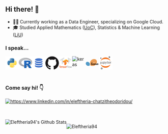 ## Hi there! 👋

- 👨‍💻 Currently working as a Data Engineer, specializing on Google Cloud.
- 🎓 Studied Applied Mathematics ([UoC](http://math.uoc.gr/en/index.html)), Statistics & Machine Learning ([LiU](https://liu.se/en/education/program/f7msl))

### I speak...
<!-- Python -->
[<img align="left" alt="Python" width="42px" src="https://raw.githubusercontent.com/github/explore/80688e429a7d4ef2fca1e82350fe8e3517d3494d/topics/python/python.png" />][python]
<!-- R -->
[<img align="left" alt="R" width="42px" src="https://raw.githubusercontent.com/github/explore/80688e429a7d4ef2fca1e82350fe8e3517d3494d/topics/r/r.png" />][R]
<!-- SQL -->
[<img align="left" alt="SQL" width="42px" src="https://raw.githubusercontent.com/github/explore/80688e429a7d4ef2fca1e82350fe8e3517d3494d/topics/sql/sql.png" />][sql]
<!-- GitHub -->
[<img align="left" alt="GitHub" width="42px" src="https://raw.githubusercontent.com/github/explore/78df643247d429f6cc873026c0622819ad797942/topics/github/github.png" />][github]
<!-- Tensorflow -->
[<img align="left" alt="tensorflow" width="42px" src="https://raw.githubusercontent.com/github/explore/80688e429a7d4ef2fca1e82350fe8e3517d3494d/topics/tensorflow/tensorflow.png" />][tensorflow]
<!-- Keras -->
[<img align="left" alt="keras" width="42px" src="https://camo.githubusercontent.com/0d08dc4f9466d347e8d28a951ea51e3430c6f92c/68747470733a2f2f73332e616d617a6f6e6177732e636f6d2f6b657261732e696f2f696d672f6b657261732d6c6f676f2d323031382d6c617267652d313230302e706e67" />][keras]
<!-- scikit-learn -->
[<img align="left" alt="scikit-learn" width="42px" src="https://raw.githubusercontent.com/github/explore/80688e429a7d4ef2fca1e82350fe8e3517d3494d/topics/scikit-learn/scikit-learn.png" />][scikit-learn]
<!-- Jupyter Notebook -->
[<img align="left" alt="Jupyter Notebook" width="42px" src="https://raw.githubusercontent.com/github/explore/80688e429a7d4ef2fca1e82350fe8e3517d3494d/topics/jupyter-notebook/jupyter-notebook.png" />][Jupyter Notebook]
<br />
<!-- laguage/skill -->
<!-- language/skill -->
<!-- language/skill -->
<!-- language/skill -->
<br />
<br />

### Come say hi! :point_down:
<p align="left">
<a href="https://www.linkedin.com/in/eleftheria-chatzitheodoridou/" target="blank"><img align="center" src="https://raw.githubusercontent.com/rahuldkjain/github-profile-readme-generator/master/src/images/icons/Social/linked-in-alt.svg" alt="https://www.linkedin.com/in/eleftheria-chatzitheodoridou/" height="30" width="40" /></a>
</p>
<br />
<br />
<img align="left" alt="Eleftheria94's Github Stats" src="https://github-readme-stats.vercel.app/api?username=Eleftheria94&show_icons=true&hide_border=true&title_color=ffffff&icon_color=bb2acf&text_color=daf7dc&bg_color=151515" />

[img]: https://som.yale.edu/sites/default/files/event-image.jpg
[linkedin]: https://www.linkedin.com/in/eleftheria-chatzitheodoridou/
[python]: https://www.python.org/
[R]: https://www.r-project.org/
[sql]: https://en.wikipedia.org/wiki/SQL
[github]: https://github.com/
[tensorflow]: https://www.tensorflow.org/
[keras]: https://keras.io/
[scikit-learn]: https://scikit-learn.org/stable/
[Jupyter Notebook]: https://github.com/jupyter/notebook

<p align="left"> <img src="https://komarev.com/ghpvc/?username=Eleftheria94&label=Profile%20views&color=0e75b6&style=flat" alt="Eleftheria94" /> </p>

